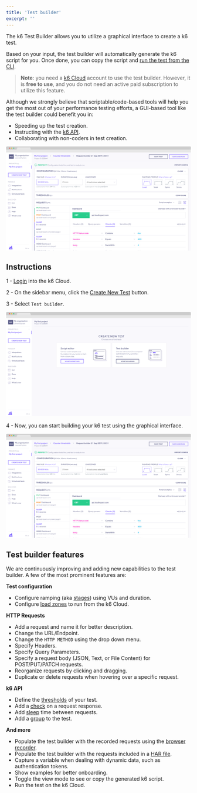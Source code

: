 ```yaml
---
title: 'Test builder'
excerpt: ''
---
```


The k6 Test Builder allows you to utilize a graphical interface to create a k6 test.

Based on your input, the test builder will automatically generate the k6 script for you. Once done, you can copy the script and [run the test from the CLI](/getting-started/running-k6).

> **Note**: you need a [k6 Cloud](/cloud) account to use the test builder. However, it is **free to use**, and you do not need an active paid subscription to utilize this feature.

Although we strongly believe that scriptable/code-based tools will help you get the most out of your performance testing efforts, a GUI-based tool like the test builder could benefit you in:

- Speeding up the test creation.
- Instructing with the [k6 API](/javascript-api).
- Collaborating with non-coders in test creation.

![k6 Test Builder](images/test-builder.png)

## Instructions

1 - [Login](https://app.k6.io/account/login) into the k6 Cloud.

2 - On the sidebar menu, click the [Create New Test](https://app.k6.io/tests/new) button.

3 - Select `Test builder`.

![k6 Test Builder](images/k6-create-new-test.png)

4 - Now, you can start building your k6 test using the graphical interface.

![k6 Test Builder](images/test-builder.png)


## Test builder features

We are continuously improving and adding new capabilities to the test builder. A few of the most prominent features are:

**Test configuration**

- Configure ramping (aka [stages](/using-k6/options#stages)) using VUs and duration.
- Configure [load zones](/cloud/creating-and-running-a-test/cloud-tests-from-the-cli#list-of-supported-load-zones) to run from the k6 Cloud.

**HTTP Requests**

- Add a request and name it for better description.
- Change the URL/Endpoint.
- Change the `HTTP METHOD` using the drop down menu.
- Specify Headers.
- Specify Query Parameters.
- Specify a request body (JSON, Text, or File Content) for POST/PUT/PATCH requests.
- Reorganize requests by clicking and dragging.
- Duplicate or delete requests when hovering over a specific request.

**k6 API**

- Define the [thresholds](/using-k6/thresholds) of your test.
- Add a [check](/javascript-api/k6/check-val-sets-tags) on a request response.
- Add [sleep](/javascript-api/k6/sleep-t) time between requests.
- Add a [group](/javascript-api/k6/group-name-fn) to the test.

**And more**

- Populate the test builder with the recorded requests using the [browser recorder](/test-authoring/recording-a-session/browser-recorder).
- Populate the test builder with the requests included in a [HAR file](https://en.wikipedia.org/wiki/HAR_(file_format)).
- Capture a variable when dealing with dynamic data, such as authentication tokens.
- Show examples for better onboarding.
- Toggle the view mode to see or copy the generated k6 script.
- Run the test on the k6 Cloud.
